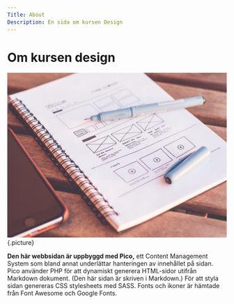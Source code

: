 ```yaml
---
Title: About
Description: En sida om kursen Design
---
```


Om kursen design
================

![Bild på ett ritblock](./assets/img/design.jpg) {.picture}

**Den här webbsidan är uppbyggd med Pico,** ett Content Management System som bland annat underlättar hanteringen av innehållet på sidan. Pico använder PHP för att dynamiskt generera HTML-sidor utifrån Markdown dokument. (Den här sidan är skriven i Markdown.) För att styla sidan genereras CSS stylesheets med SASS. Fonts och ikoner är hämtade från Font Awesome och Google Fonts.